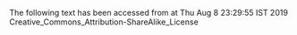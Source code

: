 The following text has been accessed from at Thu Aug 8 23:29:55 IST 2019
Creative_Commons_Attribution-ShareAlike_License
